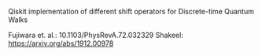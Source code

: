 Qiskit implementation of different shift operators for Discrete-time Quantum Walks

Fujiwara et. al.: 10.1103/PhysRevA.72.032329
Shakeel: https://arxiv.org/abs/1912.00978
